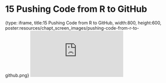 # 15 Pushing Code from R to GitHub
 
{type: iframe, title:15 Pushing Code from R to GitHub, width:800, height:600, poster:resources/chapt_screen_images/pushing-code-from-r-to-github.png}
![](https://datatrail-jhu.github.io/05_R/no_toc/pushing-code-from-r-to-github.html)
 

 
